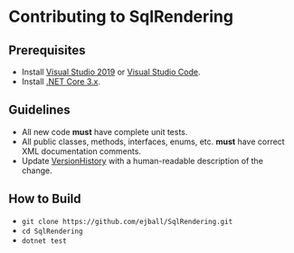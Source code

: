# Contributing to SqlRendering

## Prerequisites

* Install [Visual Studio 2019](https://visualstudio.microsoft.com/downloads/) or [Visual Studio Code](https://code.visualstudio.com/).
* Install [.NET Core 3.x](https://dotnet.microsoft.com/download).

## Guidelines

* All new code **must** have complete unit tests.
* All public classes, methods, interfaces, enums, etc. **must** have correct XML documentation comments.
* Update [VersionHistory](VersionHistory.md) with a human-readable description of the change.

## How to Build

* `git clone https://github.com/ejball/SqlRendering.git`
* `cd SqlRendering`
* `dotnet test`
